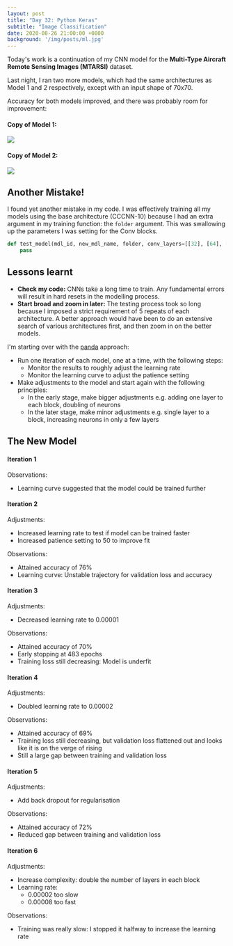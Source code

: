 ```yaml
---
layout: post
title: "Day 32: Python Keras"
subtitle: "Image Classification"
date: 2020-08-26 21:00:00 +0800
background: '/img/posts/ml.jpg'
---
```


Today's work is a continuation of my CNN model for the **Multi-Type Aircraft Remote Sensing Images (MTARSI)** dataset.

Last night, I ran two more models, which had the same architectures as Model 1 and 2 respectively, except with an input shape of 70x70.

Accuracy for both models improved, and there was probably room for improvement:

#### Copy of Model 1:

<img src="/365DaysOfDS/img/posts/day032-01.png" style='margin-left: auto; margin-right: auto; display: block;'>

#### Copy of Model 2:

<img src="/365DaysOfDS/img/posts/day032-02.png" style='margin-left: auto; margin-right: auto; display: block;'>

## Another Mistake!
I found yet another mistake in my code. I was effectively training all my models using the base architecture (CCCNN-10) because I had an extra argument in my training function: the `folder` argument. This was swallowing up the parameters I was setting for the Conv blocks.

```py
def test_model(mdl_id, new_mdl_name, folder, conv_layers=[[32], [64], [64], [64]], top_layers=[[32]]):
    pass
```

## Lessons learnt
* **Check my code:** CNNs take a long time to train. Any fundamental errors will result in hard resets in the modelling process.
* **Start broad and zoom in later:** The testing process took so long because I imposed a strict requirement of 5 repeats of each architecture. A better approach would have been to do an extensive search of various architectures first, and then zoom in on the better models.

I'm starting over with the [panda](https://www.coursera.org/lecture/deep-neural-network/hyperparameters-tuning-in-practice-pandas-vs-caviar-DHNcc) approach:
* Run one iteration of each model, one at a time, with the following steps:
    * Monitor the results to roughly adjust the learning rate
    * Monitor the learning curve to adjust the patience setting
* Make adjustments to the model and start again with the following principles:
    * In the early stage, make bigger adjustments e.g. adding one layer to each block, doubling of neurons
    * In the later stage, make minor adjustments e.g. single layer to a block, increasing neurons in only a few layers

## The New Model

#### Iteration 1
Observations:
* Learning curve suggested that the model could be trained further

#### Iteration 2
Adjustments:
* Increased learning rate to test if model can be trained faster
* Increased patience setting to 50 to improve fit

Observations:
* Attained accuracy of 76%
* Learning curve: Unstable trajectory for validation loss and accuracy

#### Iteration 3
Adjustments:
* Decreased learning rate to 0.00001

Observations:
* Attained accuracy of 70%
* Early stopping at 483 epochs
* Training loss still decreasing: Model is underfit

#### Iteration 4
Adjustments:
* Doubled learning rate to 0.00002

Observations:
* Attained accuracy of 69%
* Training loss still decreasing, but validation loss flattened out and looks like it is on the verge of rising
* Still a large gap between training and validation loss

#### Iteration 5
Adjustments:
* Add back dropout for regularisation

Observations:
* Attained accuracy of 72%
* Reduced gap between training and validation loss

#### Iteration 6
Adjustments:
* Increase complexity: double the number of layers in each block
* Learning rate:
    * 0.00002 too slow
    * 0.00008 too fast

Observations:
* Training was really slow: I stopped it halfway to increase the learning rate